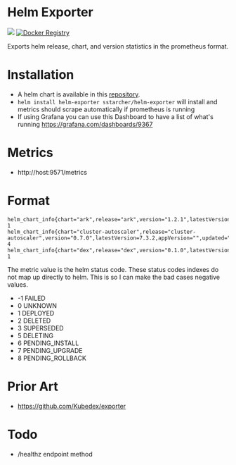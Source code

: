 # Helm Exporter

[![](https://images.microbadger.com/badges/image/sstarcher/helm-exporter.svg)](http://microbadger.com/images/sstarcher/helm-exporter "Get your own image badge on microbadger.com")
[![Docker Registry](https://img.shields.io/docker/pulls/sstarcher/helm-exporter.svg)](https://registry.hub.docker.com/u/sstarcher/helm-exporter)&nbsp;

Exports helm release, chart, and version statistics in the prometheus format.

# Installation
* A helm chart is available in this [repository](https://hub.helm.sh/charts/sstarcher/helm-exporter).
* `helm install helm-exporter sstarcher/helm-exporter` will install and metrics should scrape automatically if prometheus is running
* If using Grafana you can use this Dashboard to have a list of what's running https://grafana.com/dashboards/9367

# Metrics
* http://host:9571/metrics

# Format
```
helm_chart_info{chart="ark",release="ark",version="1.2.1",latestVersion="1.2.3",appVersion="1.2.3",updated="1553201431",namespace="test"} 1
helm_chart_info{chart="cluster-autoscaler",release="cluster-autoscaler",version="0.7.0",latestVersion=7.3.2,appVersion="",updated="1553201431",namespace="other"} 4
helm_chart_info{chart="dex",release="dex",version="0.1.0",latestVersion="3.4.0",appVersion="1.2.3",updated="1553201431",namespace="test"} 1
```

The metric value is the helm status code.  These status codes indexes do not map up directly to helm.  This is so I can make the bad cases negative values.
* -1 FAILED
* 0 UNKNOWN
* 1 DEPLOYED
* 2 DELETED
* 3 SUPERSEDED
* 5 DELETING
* 6 PENDING_INSTALL
* 7 PENDING_UPGRADE
* 8 PENDING_ROLLBACK

# Prior Art
* https://github.com/Kubedex/exporter

# Todo
* /healthz endpoint method


